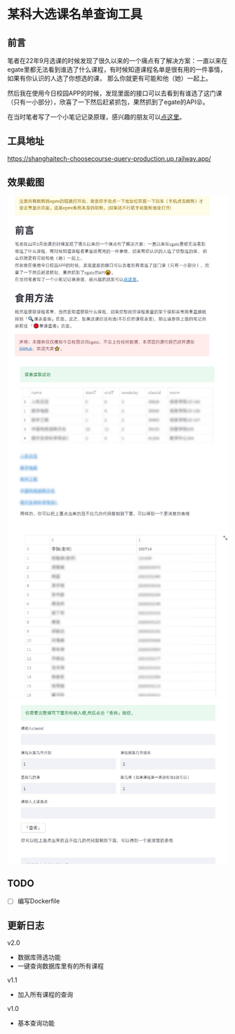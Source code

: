 # 某科大选课名单查询工具
## 前言
笔者在22年9月选课的时候发现了很久以来的一个痛点有了解决方案：一直以来在egate里都无法看到谁选了什么课程，有时候知道课程名单是很有用的一件事情，如果有你认识的人选了你想选的课， 那么你就更有可能和他（她）一起上。

然后我在使用今日校园APP的时候，发现里面的接口可以去看到有谁选了这门课（只有一小部分），欣喜了一下然后赶紧抓包，果然抓到了egate的API😝。

在当时笔者写了一个小笔记记录原理，感兴趣的朋友可以[点这里](https://flowus.cn/share/105777d6-200e-460f-8c4d-7db16599dab9)。

## 工具地址
https://shanghaitech-choosecourse-query-production.up.railway.app/


## 效果截图

![img0](img/img0.jpg)
![img1](img/img1.jpg)
![img2](img/img2.jpg)
![img3](img/img3.jpg)


## TODO

- [ ] 编写Dockerfile  

## 更新日志
v2.0
- 数据库筛选功能
- 一键查询数据库里有的所有课程

v1.1
- 加入所有课程的查询

v1.0
- 基本查询功能